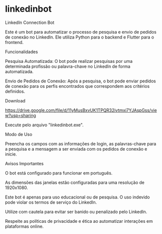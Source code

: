 # linkedinbot

LinkedIn Connection Bot

Este é um bot para automatizar o processo de pesquisa e envio de pedidos de conexão no LinkedIn. Ele utiliza Python para o backend e Flutter para o frontend.

Funcionalidades

Pesquisa Automatizada: O bot pode realizar pesquisas por uma determinada profissão ou palavra-chave no LinkedIn de forma automatizada.

Envio de Pedidos de Conexão: Após a pesquisa, o bot pode enviar pedidos de conexão para os perfis encontrados que correspondem aos critérios definidos.


Download

https://drive.google.com/file/d/11yMusBxvUK1TPQR32ivtmxi7YJAspGss/view?usp=sharing

Execute pelo arquivo "linkedinbot.exe".

Modo de Uso

Preencha os campos com as informações de login, as palavras-chave para a pesquisa e a mensagem a ser enviada com os pedidos de conexão e inicie.

Avisos Importantes

O bot está configurado para funcionar em português.

As dimensões das janelas estão configuradas para uma resolução de 1920x1080.

Este bot é apenas para uso educacional ou de pesquisa. O uso indevido pode violar os termos de serviço do LinkedIn.

Utilize com cautela para evitar ser banido ou penalizado pelo LinkedIn.

Respeite as políticas de privacidade e ética ao automatizar interações em plataformas online.

